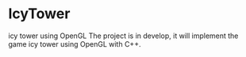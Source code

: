 # IcyTower
icy tower using OpenGL
The project is in develop, it will implement the game icy tower using OpenGL with C++.
